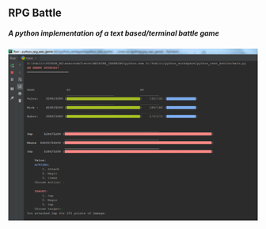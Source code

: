 ## RPG Battle
##### A python implementation of a text based/terminal battle game

![Alt text](/images/python_war_game_img.png?raw=true "2019 update")
